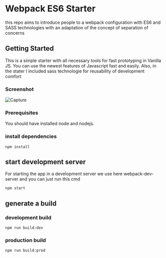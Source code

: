 # Webpack ES6 Starter

this repo aims to introduce people to a webpack configuration with ES6 and SASS technologies with an adaptation of the concept of separation of concerns

## Getting Started

This is a simple starter with all necessary tools for fast prototyping in Vanilla JS. You can use the newest features of Javascript fast and easily. Also, in the stater I included sass technologie for reusability of development comfort
### Screenshot
![Capture](https://user-images.githubusercontent.com/37594056/72417120-7fec0980-3778-11ea-89ba-4253a952cd26.PNG)

### Prerequisites
You should have installed node and nodejs.


### install dependencies
```
npm install
```

## start development server 
For starting the app in a development server we use here webpack-dev-server and you can just run this cmd
```
npm start
```


## generate a build 
### development build 
```
npm run build:dev
```

### production build 
```
npm run build:prod
```
